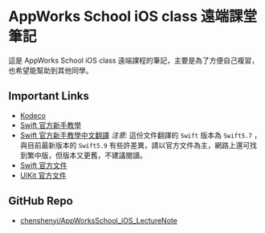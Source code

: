 # AppWorks School iOS class 遠端課堂筆記

這是 AppWorks School iOS class 遠端課程的筆記，主要是為了方便自己複習，也希望能幫助到其他同學。

## Important Links

- [Kodeco](https://www.kodeco.com/home)
- [Swift 官方新手教學](https://docs.swift.org/swift-book/documentation/the-swift-programming-language/)
- [Swift 官方新手教學中文翻譯](https://swiftgg.gitbook.io/swift/)
    *注意:* 這份文件翻譯的 `Swift` 版本為 `Swift5.7` ，與目前最新版本的 `Swift5.9` 有些許差異，請以官方文件為主，網路上還可找到繁中版，但版本又更舊，不建議閱讀。
- [Swift 官方文件](https://developer.apple.com/documentation/swift)
- [UIKit 官方文件](https://developer.apple.com/documentation/uikit)

## GitHub Repo

- [chenshenyi/AppWorksSchool_iOS_LectureNote](https://github.com/chenshenyi/AppWorksSchool_iOS_LectureNote)
